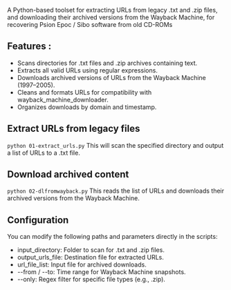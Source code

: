 A Python-based toolset for extracting URLs from legacy .txt and .zip files, and downloading their archived versions from the Wayback Machine, for recovering Psion Epoc / Sibo software from old CD-ROMs

## Features : 

- Scans directories for .txt files and .zip archives containing text.
- Extracts all valid URLs using regular expressions.
- Downloads archived versions of URLs from the Wayback Machine (1997–2005).
- Cleans and formats URLs for compatibility with wayback_machine_downloader.
- Organizes downloads by domain and timestamp.

## Extract URLs from legacy files
`python 01-extract_urls.py`
This will scan the specified directory and output a list of URLs to a .txt file.

## Download archived content
`python 02-dlfromwayback.py`
This reads the list of URLs and downloads their archived versions from the Wayback Machine.

## Configuration
You can modify the following paths and parameters directly in the scripts:
- input_directory: Folder to scan for .txt and .zip files.
- output_urls_file: Destination file for extracted URLs.
- url_file_list: Input file for archived downloads.
- --from / --to: Time range for Wayback Machine snapshots.
- --only: Regex filter for specific file types (e.g., .zip).
